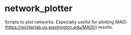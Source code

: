 # network_plotter
Scripts to plot networks. Especially useful for plotting MAGI (https://eichlerlab.gs.washington.edu/MAGI/) results. 
